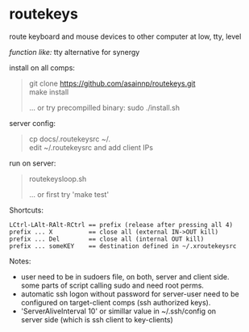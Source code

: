 # routekeys
route keyboard and mouse devices to other computer 
at low, tty, level

*function like:* tty alternative for synergy

install on all comps:  
> git clone https://github.com/asainnp/routekeys.git  
> make install  
>  
> ... or try precompilled binary:  sudo ./install.sh

server config:  
> cp docs/.routekeysrc ~/.  
> edit ~/.routekeysrc and add client IPs  

run on server:  
> routekeysloop.sh  
> 
> ... or first try 'make test'

Shortcuts:  
```
LCtrl-LAlt-RAlt-RCtrl == prefix (release after pressing all 4)  
prefix ... X          == close all (external IN->OUT kill) 
prefix ... Del        == close all (internal OUT kill) 
prefix ... someKEY    == destination defined in ~/.xroutekeysrc
```

Notes:  
* user need to be in sudoers file, on both, server and client side.  
  some parts of script calling sudo and need root perms.  
* automatic ssh logon without password for server-user need to be  
  configured on target-client comps (ssh authorized keys).  
* 'ServerAliveInterval 10' or simillar value in ~/.ssh/config on  
  server side (which is ssh client to key-clients)

